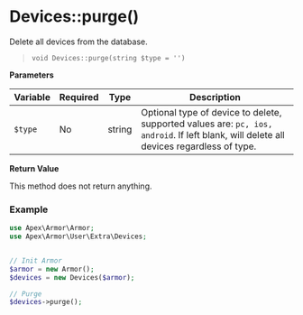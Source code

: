 
# Devices::purge()

Delete all devices from the database.

> `void Devices::purge(string $type = '')`

**Parameters**

Variable | Required | Type | Description
------------- |------------- |------------- |------------- 
`$type` | No | string | Optional type of device to delete, supported values are: `pc, ios, android`.  If left blank, will delete all devices regardless of type.


**Return Value**

This method does not return anything.


### Example

~~~php
use Apex\Armor\Armor;
use Apex\Armor\User\Extra\Devices;


// Init Armor
$armor = new Armor();
$devices = new Devices($armor);

// Purge
$devices->purge();
~~~


